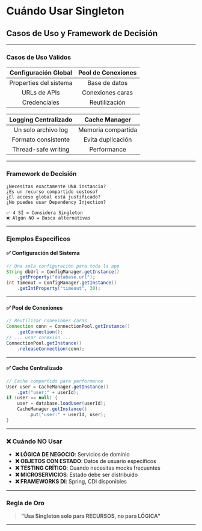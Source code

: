 # Cuándo Usar Singleton

## Casos de Uso y Framework de Decisión

---

### Casos de Uso Válidos

| **Configuración Global** | **Pool de Conexiones** |
|:------------------------:|:----------------------:|
| Properties del sistema | Base de datos |
| URLs de APIs | Conexiones caras |
| Credenciales | Reutilización |

| **Logging Centralizado** | **Cache Manager** |
|:------------------------:|:-----------------:|
| Un solo archivo log | Memoria compartida |
| Formato consistente | Evita duplicación |
| Thread-safe writing | Performance |

---

### Framework de Decisión

```
¿Necesitas exactamente UNA instancia?
¿Es un recurso compartido costoso?
¿El acceso global está justificado?
¿No puedes usar Dependency Injection?

✅ 4 SÍ = Considera Singleton
❌ Algún NO = Busca alternativas
```

---

###  Ejemplos Específicos

#### ✅ Configuración del Sistema
```java
// Una sola configuración para toda la app
String dbUrl = ConfigManager.getInstance()
    .getProperty("database.url");
int timeout = ConfigManager.getInstance()
    .getIntProperty("timeout", 30);
```

---

#### ✅ Pool de Conexiones
```java
// Reutilizar conexiones caras
Connection conn = ConnectionPool.getInstance()
    .getConnection();
// ... usar conexión ...
ConnectionPool.getInstance()
    .releaseConnection(conn);
```

---

#### ✅ Cache Centralizado
```java
// Cache compartido para performance
User user = CacheManager.getInstance()
    .get("user:" + userId);
if (user == null) {
    user = database.loadUser(userId);
    CacheManager.getInstance()
        .put("user:" + userId, user);
}
```

---

### ❌ Cuándo NO Usar

- **❌ LÓGICA DE NEGOCIO**: Servicios de dominio
- **❌ OBJETOS CON ESTADO**: Datos de usuario específicos  
- **❌ TESTING CRÍTICO**: Cuando necesitas mocks frecuentes
- **❌ MICROSERVICIOS**: Estado debe ser distribuido
- **❌ FRAMEWORKS DI**: Spring, CDI disponibles

---

### Regla de Oro

> **"Usa Singleton solo para RECURSOS, no para LÓGICA"**

---
